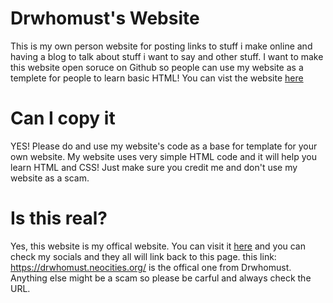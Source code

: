 # Drwhomust's Website
This is my own person website for posting links to stuff i make online and having a blog to talk about stuff i want to say and other stuff.
I want to make this website open soruce on Github so people can use my website as a templete for people to learn basic HTML!
You can vist the website [here](https://drwhomust.neocities.org/)

# Can I copy it
YES! Please do and use my website's code as a base for template for your own website. My website uses very simple HTML code and it will
help you learn HTML and CSS! Just make sure you credit me and don't use my website as a scam.

# Is this real?
Yes, this website is my offical website. You can visit it [here](https://drwhomust.neocities.org/) and you can check my socials and they all will link back to this page.
this link: https://drwhomust.neocities.org/ is the offical one from Drwhomust. Anything else might be a scam so please be carful and always check the URL.
